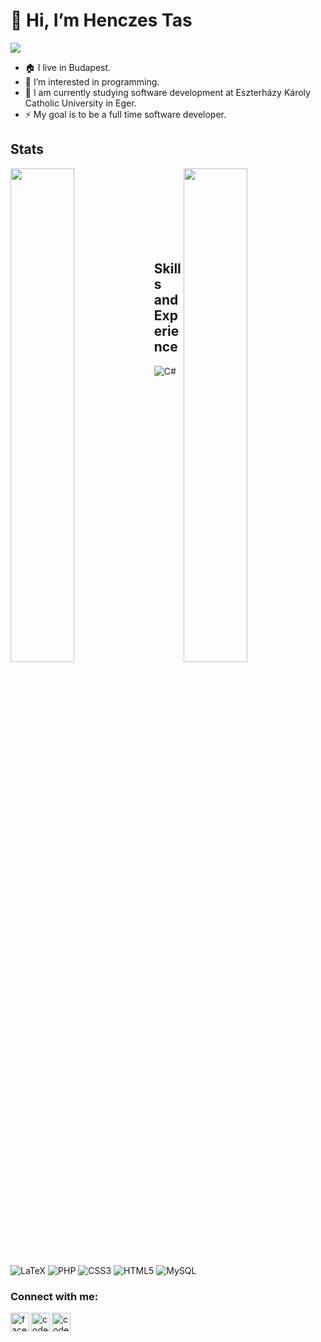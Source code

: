 # 👋 Hi, I’m Henczes Tas

![](https://developer.huawei.com/system/modules/org.opencms.portal.template.core/resources/images/support/banner-pc.jpg)

- :house: I live in Budapest.
- 👀 I’m interested in programming.
- :school: I am currently studying software development at Eszterházy Károly Catholic University in Eger. 
- ⚡ My goal is to be a full time software developer.

## Stats
<a href="https://github.com/anuraghazra/github-readme-stats">
 <img align="left" width="45%" src="https://github-readme-stats.vercel.app/api?username=tas-h&show_icons=true&theme=radical&count_private=true&include_all_commits" /> 
</a>
<a href="https://github.com/anuraghazra/github-readme-stats">
  <img align="right" width="45%"src="https://github-readme-stats.vercel.app/api/top-langs/?username=tas-h&layout=compact&langs_count=10&custom_title=Most%20Used%20Languages%20in%20Public%20Repos"/>
</a>
<br /><br /><br /><br /><br /><br /><br />

## Skills and Experience
![C#](https://img.shields.io/badge/c%23-%23239120.svg?style=for-the-badge&logo=c-sharp&logoColor=white)
![LaTeX](https://img.shields.io/badge/latex-%23008080.svg?style=for-the-badge&logo=latex&logoColor=white)
![PHP](https://img.shields.io/badge/php-%23777BB4.svg?style=for-the-badge&logo=php&logoColor=white)
![CSS3](https://img.shields.io/badge/css3-%231572B6.svg?style=for-the-badge&logo=css3&logoColor=white)
![HTML5](https://img.shields.io/badge/html5-%23E34F26.svg?style=for-the-badge&logo=html5&logoColor=white)
![MySQL](https://img.shields.io/badge/mysql-%2300f.svg?style=for-the-badge&logo=mysql&logoColor=white)

### Connect with me:
[<img src='https://cdn.jsdelivr.net/npm/simple-icons@3.0.1/icons/facebook.svg' alt='facebook' align="left" width="30px" >][facebook] 
[<img align="left" alt="codeSTACKr | LinkedIn" width="30px" src="https://cdn.jsdelivr.net/npm/simple-icons@v3/icons/linkedin.svg" />][linkedin]
[<img align="left" alt="codeSTACKr | Instagram" width="30px" src="https://cdn.jsdelivr.net/npm/simple-icons@v3/icons/instagram.svg" />][instagram]




[facebook]: https://www.facebook.com/tas.henczes.7/
[instagram]: https://www.instagram.com/henczes.tas/
[linkedin]: https://www.linkedin.com/in/tas-henczes-47748b219/
